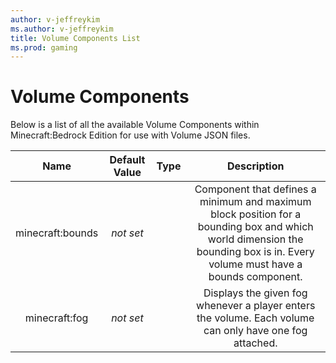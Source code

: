```yaml
---
author: v-jeffreykim
ms.author: v-jeffreykim
title: Volume Components List
ms.prod: gaming
---
```


# Volume Components

Below is a list of all the available Volume Components within Minecraft:Bedrock Edition for use with Volume JSON files.


| Name| Default Value| Type| Description |
|:-----------:|:-----------:|:-----------:|:-----------:|
| minecraft:bounds| *not set*| | Component that defines a minimum and maximum block position for a bounding box and which world dimension the bounding box is in. Every volume must have a bounds component.|
| minecraft:fog| *not set*| | Displays the given fog whenever a player enters the volume. Each volume can only have one fog attached.| 